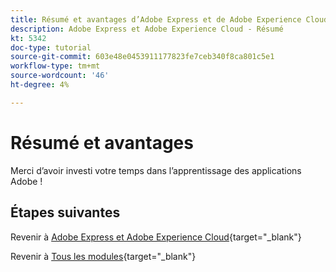 ```yaml
---
title: Résumé et avantages d’Adobe Express et de Adobe Experience Cloud
description: Adobe Express et Adobe Experience Cloud - Résumé
kt: 5342
doc-type: tutorial
source-git-commit: 603e48e0453911177823fe7ceb340f8ca801c5e1
workflow-type: tm+mt
source-wordcount: '46'
ht-degree: 4%

---
```


# Résumé et avantages

Merci d’avoir investi votre temps dans l’apprentissage des applications Adobe !

## Étapes suivantes

Revenir à [Adobe Express et Adobe Experience Cloud](./express.md){target="_blank"}

Revenir à [Tous les modules](./../../../overview.md){target="_blank"}

